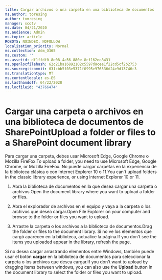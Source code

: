 ```yaml
---
title: Cargar archivos o una carpeta en una biblioteca de documentos
ms.author: toresing
author: tomresing
manager: scotv
ms.date: 04/21/2020
ms.audience: Admin
ms.topic: article
ROBOTS: NOINDEX, NOFOLLOW
localization_priority: Normal
ms.collection: Adm_O365
ms.custom: ''
ms.assetid: df1ffdf0-8e08-4a56-880e-8ef162ec8431
ms.openlocfilehash: 62c21ba16892102c5597d8cee1f22cd5cf2b2753
ms.sourcegitcommit: 631cbb5f03e5371f0995e976536d24e9d13746c3
ms.translationtype: MT
ms.contentlocale: es-ES
ms.lasthandoff: 04/22/2020
ms.locfileid: "43766474"
---
```

# <a name="upload-a-folder-or-files-to-a-sharepoint-document-library"></a><span data-ttu-id="de789-102">Cargar una carpeta o archivos en una biblioteca de documentos de SharePoint</span><span class="sxs-lookup"><span data-stu-id="de789-102">Upload a folder or files to a SharePoint document library</span></span>

<span data-ttu-id="de789-103">Para cargar una carpeta, debes usar Microsoft Edge, Google Chrome o Mozilla FireFox.</span><span class="sxs-lookup"><span data-stu-id="de789-103">To upload a folder, you need to use Microsoft Edge, Google Chrome, or Mozilla FireFox.</span></span> <span data-ttu-id="de789-104">No puede cargar carpetas en la experiencia de la biblioteca clásica o con Internet Explorer 10 o 11.</span><span class="sxs-lookup"><span data-stu-id="de789-104">You can't upload folders in the classic library experience, or using Internet Explorer 10 or 11.</span></span>
  
1. <span data-ttu-id="de789-105">Abra la biblioteca de documentos en la que desea cargar una carpeta o archivos.</span><span class="sxs-lookup"><span data-stu-id="de789-105">Open the document library where you want to upload a folder or files.</span></span>
    
2. <span data-ttu-id="de789-106">Abra el explorador de archivos en el equipo y vaya a la carpeta o los archivos que desea cargar.</span><span class="sxs-lookup"><span data-stu-id="de789-106">Open File Explorer on your computer and browse to the folder or files you want to upload.</span></span>
    
3. <span data-ttu-id="de789-107">Arrastre la carpeta o los archivos a la biblioteca de documentos.</span><span class="sxs-lookup"><span data-stu-id="de789-107">Drag the folder or files to the document library.</span></span> <span data-ttu-id="de789-108">Si no ve los elementos que cargó aparecen en la biblioteca, actualice la página.</span><span class="sxs-lookup"><span data-stu-id="de789-108">If you don't see the items you uploaded appear in the library, refresh the page.</span></span> 
    
<span data-ttu-id="de789-109">Si no desea cargar arrastrando elementos entre Windows, también puede usar el botón **cargar** en la biblioteca de documentos para seleccionar la carpeta o los archivos que desea cargar.</span><span class="sxs-lookup"><span data-stu-id="de789-109">If you don't want to upload by dragging items between windows, you can also use the **Upload** button in the document library to select the folder or files you want to upload.</span></span> 
  

